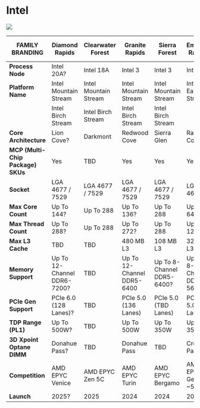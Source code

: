 # Intel

![](roadmap.assets/53e98c49646a65dfabcda3ab82be142f2197d11e.png)

| **FAMILY BRANDING**               | **Diamond Rapids**          | **Clearwater Forest** | **Granite Rapids**         | **Sierra Forest**          | **Emerald Rapids**        | **Sapphire Rapids**       | **Ice Lake-SP**           | **Cooper Lake-SP/AP**     | **Cascade Lake-SP/AP** | **Skylake-SP**       |
| --------------------------------- | --------------------------- | --------------------- | -------------------------- | -------------------------- | ------------------------- | ------------------------- | ------------------------- | ------------------------- | ---------------------- | -------------------- |
| **Process Node**                  | Intel 20A?                  | Intel 18A             | Intel 3                    | Intel 3                    | Intel 7                   | Intel 7                   | 10nm+                     | 14nm++                    | 14nm+                  | 14nm+                |
| **Platform Name**                 | Intel Mountain Stream       | Intel Mountain Stream | Intel Mountain Stream      | Intel Mountain Stream      | Intel Eagle Stream        | Intel Eagle Stream        | Intel Whitley             | Intel Cedar Island        | Intel Purley           | Intel Purley         |
|                                   | Intel Birch Stream          | Intel Birch Stream    | Intel Birch Stream         | Intel Birch Stream         |                           |                           |                           |                           |                        |                      |
| **Core Architecture**             | Lion Cove?                  | Darkmont              | Redwood Cove               | Sierra Glen                | Raptor Cove               | Golden Cove               | Sunny Cove                | Cascade Lake              | Cascade Lake           | Skylake              |
| **MCP (Multi-Chip Package) SKUs** | Yes                         | TBD                   | Yes                        | Yes                        | Yes                       | Yes                       | No                        | No                        | Yes                    | No                   |
| **Socket**                        | LGA 4677 / 7529             | LGA 4677 / 7529       | LGA 4677 / 7529            | LGA 4677 / 7529            | LGA 4677                  | LGA 4677                  | LGA 4189                  | LGA 4189                  | LGA 3647               | LGA 3647             |
| **Max Core Count**                | Up To 144?                  | Up To 288             | Up To 136?                 | Up To 288                  | Up To 64?                 | Up To 56                  | Up To 40                  | Up To 28                  | Up To 28               | Up To 28             |
| **Max Thread Count**              | Up To 288?                  | Up To 288             | Up To 272?                 | Up To 288                  | Up To 128                 | Up To 112                 | Up To 80                  | Up To 56                  | Up To 56               | Up To 56             |
| **Max L3 Cache**                  | TBD                         | TBD                   | 480 MB L3                  | 108 MB L3                  | 320 MB L3                 | 105 MB L3                 | 60 MB L3                  | 38.5 MB L3                | 38.5 MB L3             | 38.5 MB L3           |
| **Memory Support**                | Up To 12-Channel DDR6-7200? | TBD                   | Up To 12-Channel DDR5-6400 | Up To 8-Channel DDR5-6400? | Up To 8-Channel DDR5-5600 | Up To 8-Channel DDR5-4800 | Up To 8-Channel DDR4-3200 | Up To 6-Channel DDR4-3200 | DDR4-2933 6-Channel    | DDR4-2666 6-Channel  |
| **PCIe Gen Support**              | PCIe 6.0 (128 Lanes)?       | TBD                   | PCIe 5.0 (136 Lanes)       | PCIe 5.0 (TBD Lanes)       | PCIe 5.0 (80 Lanes)       | PCIe 5.0 (80 lanes)       | PCIe 4.0 (64 Lanes)       | PCIe 3.0 (48 Lanes)       | PCIe 3.0 (48 Lanes)    | PCIe 3.0 (48 Lanes)  |
| **TDP Range (PL1)**               | Up To 500W?                 | TBD                   | Up To 500W                 | Up To 350W                 | Up To 350W                | Up To 350W                | 105-270W                  | 150W-250W                 | 165W-205W              | 140W-205W            |
| **3D Xpoint Optane DIMM**         | Donahue Pass?               | TBD                   | Donahue Pass               | TBD                        | Crow Pass                 | Crow Pass                 | Barlow Pass               | Barlow Pass               | Apache Pass            | N/A                  |
| **Competition**                   | AMD EPYC Venice             | AMD EPYC Zen 5C       | AMD EPYC Turin             | AMD EPYC Bergamo           | AMD EPYC Genoa ~5nm       | AMD EPYC Genoa ~5nm       | AMD EPYC Milan 7nm+       | AMD EPYC Rome 7nm         | AMD EPYC Rome 7nm      | AMD EPYC Naples 14nm |
| **Launch**                        | 2025?                       | 2025                  | 2024                       | 2024                       | 2023                      | 2022                      | 2021                      | 2020                      | 2018                   | 2017                 |
